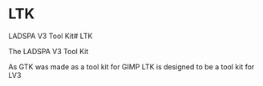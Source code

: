 # LTK
LADSPA V3 Tool Kit# LTK

The LADSPA V3 Tool Kit

As GTK was made as a tool kit for GIMP
LTK is designed to be a tool kit for LV3

